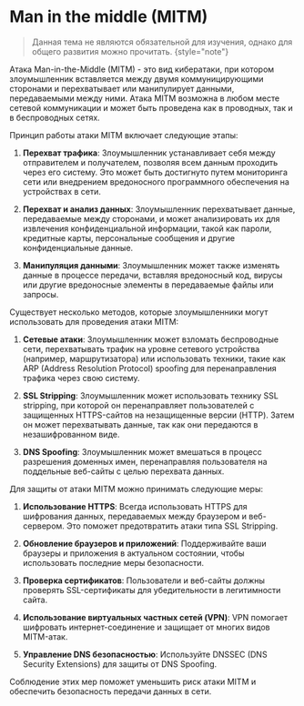 # Man in the middle (MITM)

> Данная тема не являются обязательной для изучения, однако для общего развития можно прочитать. {style="note"}

Атака Man-in-the-Middle (MITM) - это вид кибератаки, при котором злоумышленник вставляется между двумя коммуницирующими
сторонами и перехватывает или манипулирует данными, передаваемыми между ними. Атака MITM возможна в любом месте сетевой
коммуникации и может быть проведена как в проводных, так и в беспроводных сетях.

Принцип работы атаки MITM включает следующие этапы:

1. **Перехват трафика**: Злоумышленник устанавливает себя между отправителем и получателем, позволяя всем данным
   проходить через его систему. Это может быть достигнуто путем мониторинга сети или внедрением вредоносного
   программного обеспечения на устройствах в сети.

2. **Перехват и анализ данных**: Злоумышленник перехватывает данные, передаваемые между сторонами, и может анализировать
   их для извлечения конфиденциальной информации, такой как пароли, кредитные карты, персональные сообщения и другие
   конфиденциальные данные.

3. **Манипуляция данными**: Злоумышленник может также изменять данные в процессе передачи, вставляя вредоносный код,
   вирусы или другие вредоносные элементы в передаваемые файлы или запросы.

Существует несколько методов, которые злоумышленники могут использовать для проведения атаки MITM:

1. **Сетевые атаки**: Злоумышленник может взломать беспроводные сети, перехватывать трафик на уровне сетевого
   устройства (например, маршрутизатора) или использовать техники, такие как ARP (Address Resolution Protocol) spoofing
   для перенаправления трафика через свою систему.

2. **SSL Stripping**: Злоумышленник может использовать технику SSL stripping, при которой он перенаправляет
   пользователей с защищенных HTTPS-сайтов на незащищенные версии (HTTP). Затем он может перехватывать данные, так как
   они передаются в незашифрованном виде.

3. **DNS Spoofing**: Злоумышленник может вмешаться в процесс разрешения доменных имен, перенаправляя пользователя на
   поддельные веб-сайты с целью перехвата данных.

Для защиты от атаки MITM можно принимать следующие меры:

1. **Использование HTTPS**: Всегда использовать HTTPS для шифрования данных, передаваемых между браузером и
   веб-сервером. Это поможет предотвратить атаки типа SSL Stripping.

2. **Обновление браузеров и приложений**: Поддерживайте ваши браузеры и приложения в актуальном состоянии, чтобы
   использовать последние меры безопасности.

3. **Проверка сертификатов**: Пользователи и веб-сайты должны проверять SSL-сертификаты для убедительности в
   легитимности сайта.

4. **Использование виртуальных частных сетей (VPN)**: VPN помогает шифровать интернет-соединение и защищает от многих
   видов MITM-атак.

5. **Управление DNS безопасностью**: Используйте DNSSEC (DNS Security Extensions) для защиты от DNS Spoofing.

Соблюдение этих мер поможет уменьшить риск атаки MITM и обеспечить безопасность передачи данных в сети.